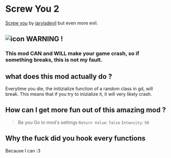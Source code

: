 # Screw You 2

[Screw you](https://geode-sdk.org/mods/jarvisdevil.screwyou) by [jarvisdevil](https://geode-sdk.org/mods?developer=thejarvisdevil) but even more evil.

## ![icon](frame:GJ_infoIcon_001.png) WARNING !

### This mod **CAN** and **WILL** make your game crash, so if something breaks, this <cb>**is not my fault**</cb>.

## what does this mod actually do ?

Everytime you die, the initizialize function of a random class in gd, will break.
This means that if you try to inizialize it, it will very likely crash.

## How can I get more fun out of this amazing mod ?

> Be you
> Go to mod's settings
> `Return Value`: `false`
> `Intensity`: `50`

## Why the fuck did you hook every functions

Because I can :3
